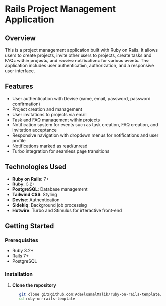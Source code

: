 # Rails Project Management Application

## Overview

This is a project management application built with Ruby on Rails. It allows users to create projects, invite other users to projects, create tasks and FAQs within projects, and receive notifications for various events. The application includes user authentication, authorization, and a responsive user interface.

## Features

- User authentication with Devise (name, email, password, password confirmation)
- Project creation and management
- User invitations to projects via email
- Task and FAQ management within projects
- Notification system for events such as task creation, FAQ creation, and invitation acceptance
- Responsive navigation with dropdown menus for notifications and user profile
- Notifications marked as read/unread
- Turbo integration for seamless page transitions

## Technologies Used

- **Ruby on Rails**: 7+
- **Ruby**: 3.2+
- **PostgreSQL**: Database management
- **Tailwind CSS**: Styling
- **Devise**: Authentication
- **Sidekiq**: Background job processing
- **Hotwire**: Turbo and Stimulus for interactive front-end

## Getting Started

### Prerequisites

- Ruby 3.2+
- Rails 7+
- PostgreSQL

### Installation

1. **Clone the repository**

   ```sh
      git clone git@github.com:AdeelKamalMalik/ruby-on-rails-template.git
      cd ruby-on-rails-template
